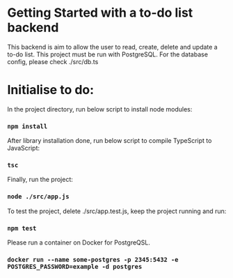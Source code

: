 # Getting Started with a to-do list backend

This backend is aim to allow the user to read, create, delete and update a to-do list.
This project must be run with PostgreSQL. For the database config, please check ./src/db.ts

# Initialise to do:
In the project directory, run below script to install node modules:
### `npm install`
After library installation done, run below script to compile TypeScript to JavaScript:
### `tsc`
Finally, run the project:
### `node ./src/app.js`

To test the project, delete ./src/app.test.js, keep the project running and run:
### `npm test`


Please run a container on Docker for PostgreQSL.
### `docker run --name some-postgres -p 2345:5432 -e POSTGRES_PASSWORD=example -d postgres`
